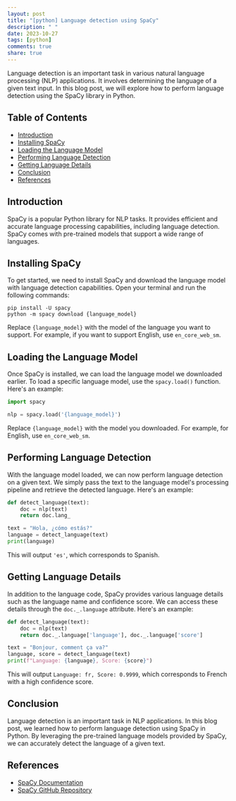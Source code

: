 ```yaml
---
layout: post
title: "[python] Language detection using SpaCy"
description: " "
date: 2023-10-27
tags: [python]
comments: true
share: true
---
```


Language detection is an important task in various natural language processing (NLP) applications. It involves determining the language of a given text input. In this blog post, we will explore how to perform language detection using the SpaCy library in Python.

## Table of Contents
- [Introduction](#introduction)
- [Installing SpaCy](#installing-spacy)
- [Loading the Language Model](#loading-the-language-model)
- [Performing Language Detection](#performing-language-detection)
- [Getting Language Details](#getting-language-details)
- [Conclusion](#conclusion)
- [References](#references)

## Introduction <a name="introduction"></a>
SpaCy is a popular Python library for NLP tasks. It provides efficient and accurate language processing capabilities, including language detection. SpaCy comes with pre-trained models that support a wide range of languages.

## Installing SpaCy <a name="installing-spacy"></a>
To get started, we need to install SpaCy and download the language model with language detection capabilities. Open your terminal and run the following commands:

```shell
pip install -U spacy
python -m spacy download {language_model}
```

Replace `{language_model}` with the model of the language you want to support. For example, if you want to support English, use `en_core_web_sm`.

## Loading the Language Model <a name="loading-the-language-model"></a>
Once SpaCy is installed, we can load the language model we downloaded earlier. To load a specific language model, use the `spacy.load()` function. Here's an example:

```python
import spacy

nlp = spacy.load('{language_model}')
```

Replace `{language_model}` with the model you downloaded. For example, for English, use `en_core_web_sm`.

## Performing Language Detection <a name="performing-language-detection"></a>
With the language model loaded, we can now perform language detection on a given text. We simply pass the text to the language model's processing pipeline and retrieve the detected language. Here's an example:

```python
def detect_language(text):
    doc = nlp(text)
    return doc.lang_

text = "Hola, ¿cómo estás?"
language = detect_language(text)
print(language)
```

This will output `'es'`, which corresponds to Spanish.

## Getting Language Details <a name="getting-language-details"></a>
In addition to the language code, SpaCy provides various language details such as the language name and confidence score. We can access these details through the `doc._.language` attribute. Here's an example:

```python
def detect_language(text):
    doc = nlp(text)
    return doc._.language['language'], doc._.language['score']

text = "Bonjour, comment ça va?"
language, score = detect_language(text)
print(f"Language: {language}, Score: {score}")
```

This will output `Language: fr, Score: 0.9999`, which corresponds to French with a high confidence score.

## Conclusion <a name="conclusion"></a>
Language detection is an important task in NLP applications. In this blog post, we learned how to perform language detection using SpaCy in Python. By leveraging the pre-trained language models provided by SpaCy, we can accurately detect the language of a given text.

## References <a name="references"></a>
- [SpaCy Documentation](https://spacy.io/)
- [SpaCy GitHub Repository](https://github.com/explosion/spaCy)